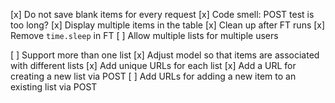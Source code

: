 [x] Do not save blank items for every request
[x] Code smell: POST test is too long?
[x] Display multiple items in the table
[x] Clean up after FT runs
[x] Remove `time.sleep` in FT
[ ] Allow multiple lists for multiple users

[ ] Support more than one list
  [x] Adjust model so that items are associated with different lists
  [x] Add unique URLs for each list
  [x] Add a URL for creating a new list via POST
  [ ] Add URLs for adding a new item to an existing list via POST